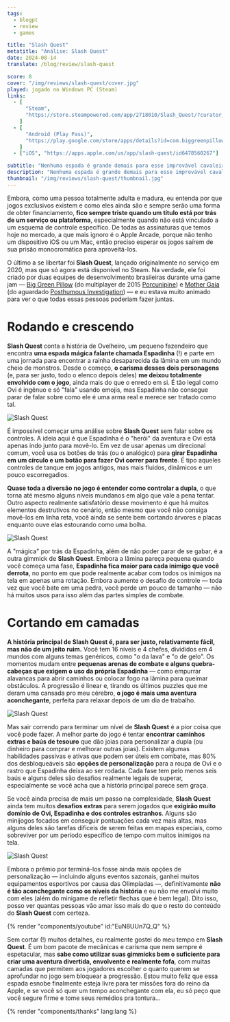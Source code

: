 ```yaml
---
tags:
  - blogpt
  - review
  - games

title: "Slash Quest"
metatitle: "Análise: Slash Quest"
date: 2024-08-14
translate: /blog/review/slash-quest

score: 8
cover: "/img/reviews/slash-quest/cover.jpg"
played: jogado no Windows PC (Steam)
links:
  - [
      "Steam",
      "https://store.steampowered.com/app/2718010/Slash_Quest/?curator_clanid=44763507",
    ]
  - [
      "Android (Play Pass)",
      "https://play.google.com/store/apps/details?id=com.biggreenpillow.slashquest",
    ]
  - ["iOS", "https://apps.apple.com/us/app/slash-quest/id6478560267"]

subtitle: "Nenhuma espada é grande demais para esse improvável cavaleiro"
description: "Nenhuma espada é grande demais para esse improvável cavaleiro! Criada por dois times diferentes de devs brasileiros trabalhando juntos, essa aventura finalmente está livre do Apple Arcade."
thumbnail: "/img/reviews/slash-quest/thumbnail.jpg"
---
```


Embora, como uma pessoa totalmente adulta e madura, eu entenda por que jogos exclusivos existem e como eles ainda são e sempre serão uma forma de obter financiamento, **fico sempre triste quando um título está por trás de um serviço ou plataforma**, especialmente quando não está vinculado a um esquema de controle específico. De todas as assinaturas que temos hoje no mercado, a que mais ignoro é o Apple Arcade, porque não tenho um dispositivo iOS ou um Mac, então preciso esperar os jogos saírem de sua prisão monocromática para aproveitá-los.

O último a se libertar foi **Slash Quest**, lançado originalmente no serviço em 2020, mas que só agora está disponível no Steam. Na verdade, ele foi criado por duas equipes de desenvolvimento brasileiras durante uma game jam — [Big Green Pillow](https://biggreenpillow.com/) (do multiplayer de 2015 [Porcunipine](https://store.steampowered.com/app/352620/Porcunipine/)) e [Mother Gaia](https://mothergaia.com.br/) (do aguardado [Posthumous Investigation](https://store.steampowered.com/app/2466900/The_Posthumous_Investigation/)) — e eu estava muito animado para ver o que todas essas pessoas poderiam fazer juntas.

# Rodando e crescendo

**Slash Quest** conta a história de Ovelheiro, um pequeno fazendeiro que encontra **uma espada mágica falante chamada Espadinha** (!) e parte em uma jornada para encontrar a rainha desaparecida da lâmina em um mundo cheio de monstros. Desde o começo, **o carisma desses dois personagens** (e, para ser justo, todo o elenco depois deles) **me deixou totalmente envolvido com o jogo**, ainda mais do que o enredo em si. É tão legal como Ovi é ingênuo e só "fala" usando emojis, mas Espadinha não consegue parar de falar sobre como ele é uma arma real e merece ser tratado como tal.

![Slash Quest](/img/reviews/slash-quest/game.png)

É impossível começar uma análise sobre **Slash Quest** sem falar sobre os controles. A ideia aqui é que Espadinha é o "herói" da aventura e Ovi está apenas indo junto para movê-lo. Em vez de usar apenas um direcional comum, você usa os botões de trás (ou o analógico) para **girar Espadinha em um círculo e um botão para fazer Ovi correr para frente**. É tipo aqueles controles de tanque em jogos antigos, mas mais fluidos, dinâmicos e um pouco escorregadios.

**Quase toda a diversão no jogo é entender como controlar a dupla**, o que torna até mesmo alguns níveis mundanos em algo que vale a pena tentar. Outro aspecto realmente satisfatório desse movimento é que há muitos elementos destrutivos no cenário, então mesmo que você não consiga movê-los em linha reta, você ainda se sente bem cortando árvores e placas enquanto ouve elas estourando como uma bolha.

![Slash Quest](/img/reviews/slash-quest/combat.gif)

A "mágica" por trás da Espadinha, além de não poder parar de se gabar, é a outra gimmick de **Slash Quest**. Embora a lâmina pareça pequena quando você começa uma fase, **Espadinha fica maior para cada inimigo que você derrota**, no ponto em que pode realmente acabar com todos os inimigos na tela em apenas uma rotação. Embora aumente o desafio de controle — toda vez que você bate em uma pedra, você perde um pouco de tamanho — não há muitos usos para isso além das partes simples de combate.

# Cortando em camadas

**A história principal de Slash Quest é, para ser justo, relativamente fácil, mas não de um jeito ruim.** Você tem 16 níveis e 4 chefes, divididos em 4 mundos com alguns temas genéricos, como "o da lava" e "o de gelo". Os momentos mudam entre **pequenas arenas de combate e alguns quebra-cabeças que exigem o uso da própria Espadinha** — como empurrar alavancas para abrir caminhos ou colocar fogo na lâmina para queimar obstáculos. A progressão é linear e, tirando os últimos puzzles que me deram uma cansada pro meu cérebro, **o jogo é mais uma aventura aconchegante**, perfeita para relaxar depois de um dia de trabalho.

![Slash Quest](/img/reviews/slash-quest/custom.png)

Mas sair correndo para terminar um nível de **Slash Quest** é a pior coisa que você pode fazer. A melhor parte do jogo é tentar **encontrar caminhos extras e baús de tesouro** que dão joias para personalizar a dupla (ou dinheiro para comprar e melhorar outras joias). Existem algumas habilidades passivas e ativas que podem ser úteis em combate, mas 80% dos desbloqueáveis ​​são **opções de personalização** para a roupa de Ovi e o rastro que Espadinha deixa ao ser rodada. Cada fase tem pelo menos seis baús e alguns deles são desafios realmente legais de superar, especialmente se você acha que a história principal parece sem graça.

Se você ainda precisa de mais um passo na complexidade, **Slash Quest** ainda tem muitos **desafios extras** para serem jogados que **exigirão muito domínio de Ovi, Espadinha e dos controles estranhos**. Alguns são minijogos focados em conseguir pontuações cada vez mais altas, mas alguns deles são tarefas difíceis de serem feitas em mapas especiais, como sobreviver por um período específico de tempo com muitos inimigos na tela.

![Slash Quest](/img/reviews/slash-quest/arena.png)

Embora o prêmio por terminá-los fosse ainda mais opções de personalização — incluindo alguns eventos sazonais, ganhei muitos equipamentos esportivos por causa das Olimpíadas —, definitivamente **não é tão aconchegante como os níveis da história** e eu não me envolvi muito com eles (além do minigame de refletir flechas que é bem legal). Dito isso, posso ver quantas pessoas vão amar isso mais do que o resto do conteúdo do **Slash Quest** com certeza.

{% render "components/youtube" id:"EuN8UUn7Q_Q" %}

Sem cortar (!) muitos detalhes, eu realmente gostei do meu tempo em **Slash Quest**. É um bom pacote de mecânicas e carisma que nem sempre é espetacular, mas **sabe como utilizar suas gimmicks bem o suficiente para criar uma aventura divertida, envolvente e realmente fofa**, com muitas camadas que permitem aos jogadores escolher o quanto querem se aprofundar no jogo sem bloquear a progressão. Estou muito feliz que essa espada esnobe finalmente esteja livre para ter missões fora do reino da Apple, e se você só quer um tempo aconchegante com ela, eu só peço que você segure firme e tome seus remédios pra tontura...

{% render "components/thanks" lang:lang %}
